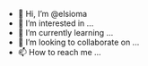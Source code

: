 - 👋 Hi, I’m @elsioma
- 👀 I’m interested in ...
- 🌱 I’m currently learning ...
- 💞️ I’m looking to collaborate on ...
- 📫 How to reach me ...

<!---
elsioma/elsioma is a ✨ special ✨ repository because its `README.md` (this file) appears on your GitHub profile.
You can click the Preview link to take a look at your changes.
--->
